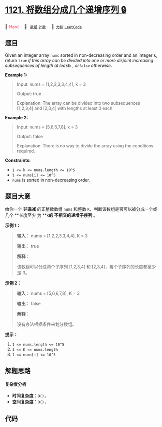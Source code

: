 # [1121. 将数组分成几个递增序列 🔒](https://2xiao.github.io/leetcode-js/problem/1121.html)

🔴 <font color=#ff334b>Hard</font>&emsp; 🔖&ensp; [`数组`](/tag/array.md) [`计数`](/tag/counting.md)&emsp; 🔗&ensp;[`力扣`](https://leetcode.cn/problems/divide-array-into-increasing-sequences) [`LeetCode`](https://leetcode.com/problems/divide-array-into-increasing-sequences)

## 题目

Given an integer array `nums` sorted in non-decreasing order and an integer
`k`, return `true` _if this array can be divided into one or more disjoint
increasing subsequences of length at least_`k` _, or_`false` _otherwise_.



**Example 1:**

> Input: nums = [1,2,2,3,3,4,4], k = 3
> 
> Output: true
> 
> Explanation: The array can be divided into two subsequences [1,2,3,4] and [2,3,4] with lengths at least 3 each.

**Example 2:**

> Input: nums = [5,6,6,7,8], k = 3
> 
> Output: false
> 
> Explanation: There is no way to divide the array using the conditions required.

**Constraints:**

  * `1 <= k <= nums.length <= 10^5`
  * `1 <= nums[i] <= 10^5`
  * `nums` is sorted in non-decreasing order.


## 题目大意

给你一个 **非递减** 的正整数数组 `nums` 和整数 `K`，判断该数组是否可以被分成一个或几个 **长度至少  为 **`K`**的
不相交的递增子序列** 。



**示例 1：**

> 
> 
> 
> 
> 
> **输入：** nums = [1,2,2,3,3,4,4], K = 3
> 
> **输出：** true
> 
> **解释：**
> 
> 该数组可以分成两个子序列 [1,2,3,4] 和 [2,3,4]，每个子序列的长度都至少是 3。
> 
> 

**示例 2：**

> 
> 
> 
> 
> 
> **输入：** nums = [5,6,6,7,8], K = 3
> 
> **输出：** false
> 
> **解释：**
> 
> 没有办法根据条件来划分数组。
> 
> 



**提示：**

  1. `1 <= nums.length <= 10^5`
  2. `1 <= K <= nums.length`
  3. `1 <= nums[i] <= 10^5`


## 解题思路

#### 复杂度分析

- **时间复杂度**：`O()`，
- **空间复杂度**：`O()`，

## 代码

```javascript

```